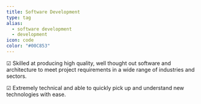 ```yaml
---
title: Software Development
type: tag
alias:
  - software development
  - development
icon: code
color: "#00C853"
---
```

☑ Skilled at producing high quality, well thought out software and
  architecture to meet project requirements in a wide range of industries and
  sectors. 

☑ Extremely technical and able to quickly pick up and understand new technologies with ease.
